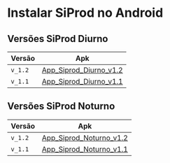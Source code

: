 # Instalar SiProd no Android

## Versões SiProd Diurno

Versão        | Apk
-----         | ------
`v_1.2`       |[App_Siprod_Diurno_v1.2]([...](https://drive.google.com/file/d/1C9--v833Az8LbDD_bPmuIvY7oOXMPdqS/view?usp=sharing))
`v_1.1`       |[App_Siprod_Diurno_v1.1]([...](https://drive.google.com/file/d/145oQB0FGhvoGVps5FDGAbgfuBMEoDlMf/view?usp=sharing))

## Versões SiProd Noturno

Versão        | Apk
-----         | ------
`v_1.2`       |[App_Siprod_Noturno_v1.2]([...](https://drive.google.com/file/d/12LLpzCfNefBH7NcYbzxgp-eIFTJ-ZqIC/view?usp=sharing))
`v_1.1`       |[App_Siprod_Noturno_v1.1]([...](https://drive.google.com/file/d/1Occi-AatsCj10m2R-VxglkIPWDK5Xfcp/view?usp=sharing))
